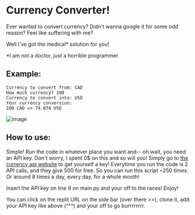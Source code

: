 # Currency Converter!

Ever wanted to convert currency? Didn't wanna google it for some odd reason? Feel like suffering with me?

Well I've got the medical* solution for you!

*I am not a doctor, just a horrible programmer

## Example:
```
Currency to convert from: CAD
How much currency? 100
Currency to convert into: USD
Your currency conversion:
100 CAD => 74.074 USD
```


![image](https://github.com/user-attachments/assets/545b94a8-3580-40e2-8feb-cca593b97b04)


## How to use:
Simple! Run the code in whatever place you want and-- oh wait, you need an API key. Don't worry, I spent 0$ on this and so will you! 
Simply go to [the currency api website](https://currencyapi.com/) to get yourself a key! Everytime you run the code is 2 API calls, and they give 500 for free.
So you can run this script ~250 times. Or around 8 times a day, every day, for a whole month!

Insert the API key on line 9 on main.py and your off to the races! Enjoy!

You can click on the replit URL on the side bar (over there >>), clone it, add your API key like above (^^^) and your off to go burrrrrrrr.

